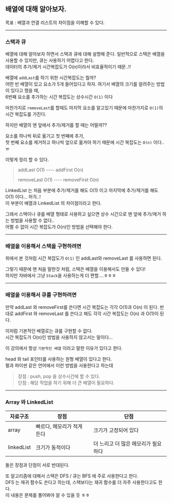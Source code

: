 ## 배열에 대해 알아보자.

목표 : 배열과 연결 리스트의 차이점을 이해할 수 있다.

---

### 스택과 큐
배열에 대해 알아보자 하면서 스택과 큐에 대해 설명해 준다. 일반적으로 스택은 배열을 사용할 수 있지만, 큐는 사용하기 어렵다고 한다.
<br>데이터의 추가/제거 시간복잡도가 O(n)이라서 비효율적이기 때문..!! 

배열에 `addLast`를 하기 위한 시간복잡도는 뭘까?
<br> 어떤 빈 배열이 있고 요소가 5개 들어있다고 하자. 여기서 배열의 크기를 알려주는 방법이 있다고 했을 때, 
<br>6번째 요소를 추가하는 시간 복잡도는 상수시간 `O(1)` 이다

마찬가지로 `removeLast`를 할때도 마지막 요소를 알고있기 때문에 마찬가지로 `O(1)`의 시간 복잡도를 가진다.

하지만 배열의 맨 앞에서 추가/제거를 할 때는 어떨까??

요소를 하나씩 뒤로 옮기고 첫 번째에 추가,
<br>첫 번째 요소를 제거하고 하나씩 앞으로 옮겨야 하기 때문에 시간 복잡도는 `O(n)` 이다.. ㅠ

이렇게 정리 할 수 있다.
> addLast O(1) ---- addFirst O(n)
> 
> removeLast O(1) ---- removeFirst O(n)

LinkedList 는 처음 부분에 추가/제거를 해도 O(1) 이고 마지막에 추가/제거를 해도 O(1) 이다... 허걱..!
<br> 이 부분이 배열과 LinkedList 의 차이점이라고 한다.

그래서 스택이나 큐를 배열 형태로 사용하고 싶으면 상수 시간으로 맨 앞에 추가/제거 하는 방법을 사용할 수 없다..
<br>어쩔 수 없이 시간 복잡도가 O(n)인 방법을 선택해야 한다.

---

### 배열을 이용해서 스택을 구현하려면

위에서 본 것처럼 시간 복잡도가 `O(1)` 인 addLast와 removeLast 를 사용하면 된다.

그렇기 때문에 맨 처음 말한것 처럼, 스택은 배열을 이용해서도 만들 수 있다!
<br>하지만 자바에서 그냥 `Stack`을 사용하는게 더 편할....ㅎㅎㅎ

---
### 배열을 이용해서 큐를 구현하려면

만약 addLast 와 removeFirst를 쓴다면 시간 복잡도는 각각 O(1)과 O(n) 이 된다.
반대로 addFirst 와 removeLast 를 쓴다고 해도 각각 시간 복잡도는 O(n) 과 O(1)이 된다.

이처럼 기본적인 배열로는 큐를 구현할 수 없다.
<br>시간 복잡도가 O(n)인 방법을 사용하지 않고서는 말이다...

이 강의에서 항상 `기본적인 배열` 이라고 말한 이유가 있다고 한다.

head 와 tail 포인터를 사용하는 원형 배열이 있다고 한다.
<br>펄과 파이썬 같은 언어에서 이런 방법을 사용한다고 하는데
>장점 : push, pop 을 상수시간에 할 수 있다.<br>
>단점 : 해당 작업을 하기 위해 더 큰 배열이 필요하다.

---

### Array 와 LinkedList

|자료구조|장점|단점|
|----|----|----|
|array|빠르다, 메모리가 적게 든다|크기가 고정되어 있다|
|linkedList|크기가 동적이다|더 느리고 더 많은 메모리가 필요하다|

둘은 장점과 단점이 서로 반대된다.

또 알고리즘에 대해서 스택은 DFS / 큐는 BFS 에 주로 사용한다고 한다.
<br> DFS 는 재귀 함수도 쓴다고 하는데, 스택보다는 재귀 함수를 더 자주 사용한다고도 한다.
<br> 이 내용은 문제를 풀어봐야 알 수 있을 듯 ㅎㅎ

